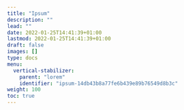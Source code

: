 ```yaml
---
title: "Ipsum"
description: ""
lead: ""
date: 2022-01-25T14:41:39+01:00
lastmod: 2022-01-25T14:41:39+01:00
draft: false
images: []
type: docs
menu:
  vertical-stabilizer:
    parent: "lorem"
    identifier: "ipsum-14db43b8a77fe6b439e89b76549d8b3c"
weight: 100
toc: true
---
```

